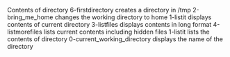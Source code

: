 Contents of directory
6-firstdirectory creates a directory in /tmp
2-bring_me_home changes the working directory to home
1-listit displays contents of current directory
3-listfiles displays contents in long format
4-listmorefiles lists current contents including hidden files
1-listit lists the contents of directory
0-current_working_directory displays the name of the directory
